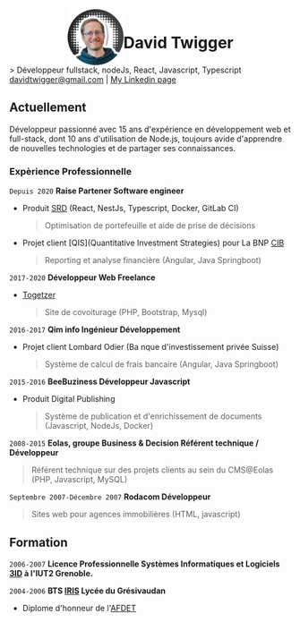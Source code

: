 <div style="display: flex; flex-direction: row; align-items: center; justify-content: center;">
    <img src="./media/profile-pic.png" alt="David Twigger" width="100px">
    <h1>David Twigger</h1>
    </div>
> Développeur fullstack, nodeJs, React, Javascript, Typescript

<div id="webaddress">
<a href="isaac@applesdofall.org">davidtwigger@gmail.com</a>
| <a href="https://www.linkedin.com/in/david-twigger/">My Linkedin page</a>
</div>

## Actuellement

Développeur passionné avec 15 ans d'expérience en développement web et full-stack, dont 10 ans d'utilisation de Node.js, toujours avide d'apprendre de nouvelles technologies et de partager ses connaissances.

### Expèrience Professionnelle

`Depuis 2020`
**Raise Partener Software engineer**

- Produit [SRD](## "Smart Risk Decisions") (React, NestJs, Typescript, Docker, GitLab CI)

  > Optimisation de portefeuille et aide de prise de décisions

- Projet client [QIS](Quantitative Investment Strategies) pour La BNP [CIB](## "Corporate Investment Banking")
  > Reporting et analyse financière (Angular, Java Springboot)

`2017-2020`
**Développeur Web Freelance**

- [Togetzer](https://togetzer.com/)
  > Site de covoiturage (PHP, Bootstrap, Mysql)

`2016-2017`
**Qim info Ingénieur Développement**

- Projet client Lombard Odier (Ba nque d'investissement privée Suisse)
  > Système de calcul de frais bancaire (Angular, Java Springboot)

`2015-2016`
**BeeBuziness Développeur Javascript**

- Produit Digital Publishing
  > Système de publication et d'enrichissement de documents (Javascript, NodeJs, Docker)

`2008-2015`
**Eolas, groupe Business & Decision Référent technique / Développeur**

> Référent technique sur des projets clients au sein du CMS@Eolas (PHP, Javascript, MySQL)

`Septembre 2007-Décembre 2007`
**Rodacom Développeur**

> Sites web pour agences immobilières (HTML, javascript)

## Formation

`2006-2007`
**Licence Professionnelle Systèmes Informatiques et Logiciels [3ID](## "Informatique, Internet, Image et Documents") à l'IUT2 Grenoble.**

`2004-2006`
**BTS [IRIS](## "Informatique & Réseau pour L'industrie et les Services") Lycée du Grésivaudan**

- Diplome d'honneur de l'[AFDET](## "Association Française pour le Développement de l’Enseignement Technique")
